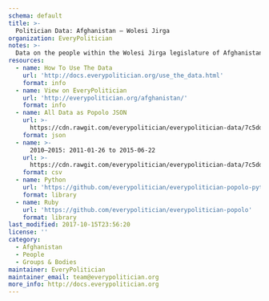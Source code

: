 ```yaml
---
schema: default
title: >-
  Politician Data: Afghanistan — Wolesi Jirga
organization: EveryPolitician
notes: >-
  Data on the people within the Wolesi Jirga legislature of Afghanistan.
resources:
  - name: How To Use The Data
    url: 'http://docs.everypolitician.org/use_the_data.html'
    format: info
  - name: View on EveryPolitician
    url: 'http://everypolitician.org/afghanistan/'
    format: info
  - name: All Data as Popolo JSON
    url: >-
      https://cdn.rawgit.com/everypolitician/everypolitician-data/7c5dd13b13197390071484e5da4a03382418cf8a/data/Afghanistan/Wolesi_Jirga/ep-popolo-v1.0.json
    format: json
  - name: >-
      2010–2015: 2011-01-26 to 2015-06-22
    url: >-
      https://cdn.rawgit.com/everypolitician/everypolitician-data/7c5dd13b13197390071484e5da4a03382418cf8a/data/Afghanistan/Wolesi_Jirga/term-2010.csv
    format: csv
  - name: Python
    url: 'https://github.com/everypolitician/everypolitician-popolo-python'
    format: library
  - name: Ruby
    url: 'https://github.com/everypolitician/everypolitician-popolo'
    format: library
last_modified: 2017-10-15T23:56:20
license: ''
category:
  - Afghanistan
  - People
  - Groups & Bodies
maintainer: EveryPolitician
maintainer_email: team@everypolitician.org
more_info: http://docs.everypolitician.org
---
```


